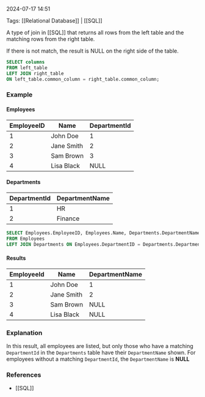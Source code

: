
2024-07-17 14:51

Tags: [[Relational Database]] | [[SQL]]

A type of join in [[SQL]] that returns all rows from the left table and the matching rows from the right table.

If there is not match, the result is NULL on the right side of the table.

```sql
SELECT columns
FROM left_table
LEFT JOIN right_table
ON left_table.common_column = right_table.common_column;

```
### Example

#### Employees
| EmployeeID | Name | DepartmentId |
| --------------- | --------------- | --------------- |
| 1 | John Doe | 1 |
| 2 | Jane Smith | 2 |
| 3 | Sam Brown | 3 |
| 4 | Lisa Black | NULL |

#### Departments
| DepartmentId | DepartmentName |
| -------------- | --------------- |
| 1 | HR |
| 2 | Finance |

```sql
SELECT Employees.EmployeeID, Employees.Name, Departments.DepartmentName
FROM Employees
LEFT JOIN Departments ON Employees.DepartmentID = Departments.DepartmentID;

```

#### Results
| EmployeeId | Name | DepartmentName |
| --------------- | --------------- | --------------- |
| 1 | John Doe | 1 |
| 2 | Jane Smith | 2 |
| 3 | Sam Brown | NULL |
| 4 | Lisa Black | NULL |

### Explanation
In this result, all employees are listed, but only those who have a matching `DepartmentId` in the `Departments` table have their `DepartmentName` shown. For employees without a matching `DepartmentId`, the `DepartmentName` is **NULL**


### References
- [[SQL]]

